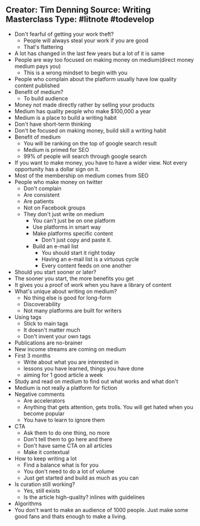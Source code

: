 **Creator:** Tim Denning
**Source:** Writing Masterclass
**Type:** #litnote #todevelop 
---

- Don't fearful of getting your work theft?
	- People will always steal your work if you are good
	- That's flattering
- A lot has changed in the last few years but a lot of it is same
- People are way too focused on making money on medium(direct money medium pays you)
	- This is a wrong mindset to begin with you
- People who complain about the platform usually have low quality content published
- Benefit of medium?
	- To build audience
- Money not made directly rather by selling your products
- Medium has quality people who make $100,000 a year
- Medium is a place to build a writing habit
- Don't have short-term thinking
- Don't be focused on making money, build skill a writing habit
- Benefit of medium
	- You will be ranking on the top of google search result
	- Medium is primed for SEO
	- 99% of people will search through google search
- If you want to make money, you have to have a wider view. Not every opportunity has a dollar sign on it.
- Most of the membership on medium comes from SEO
- People who make money on twitter
	- Don't complain
	- Are consistent 
	- Are patients
	- Not on Facebook groups
	- They don't just write on medium
		- You can't just be on one platform
		- Use platforms in smart way
		- Make platforms specific content
			- Don't just copy and paste it.
		- Build an e-mail list
			- You should start it right today
			- Having an e-mail list is a virtuous cycle
			- Every content feeds on one another
- Should you start sooner or later?
- The sooner you start, the more benefits you get
- It gives you a proof of work when you have a library of content
- What's unique about writing on medium?
	- No thing else is good for long-form
	- Discoverability
	- Not many platforms are built for writers
- Using tags
	- Stick to main tags
	- It doesn't matter much
	- Don't invent your own tags
- Publications are  no-brainer
- New income streams are coming on medium
- First 3 months
	- Write about what you are interested in
	- lessons you have learned, things you have done
	- aiming for 1 good article a week
- Study and read on medium to find out what works and what don't 
- Medium is not really a platform for fiction
- Negative comments
	- Are accelerators
	- Anything that gets attention, gets trolls. You will get hated when you become popular
	- You have to learn to ignore them
- CTA
	- Ask them to do one thing, no more
	- Don't tell them to go here and there
	- Don't have same CTA on all articles
	- Make it contextual
- How to keep writing a lot
	- Find a balance what is for you
	- You don't need to do a lot of volume
	- Just get started and build as much as you can
- Is curation still working?
	- Yes, still exists
	- Is the article high-quality? inlines with guidelines
- Algorithms
- You don't want to make an audience of 1000 people. Just make some good fans and thats enough to make a living.